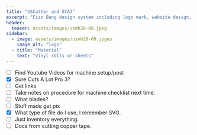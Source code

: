 ```yaml
---
title: "USCutter and SCA3"
excerpt: "Fizz Bang design system including logo mark, website design, and branding applications."
header:
  teaser: assets/images/usmh28-00.jpeg
sidebar:
  - image: assets/images/usmh28-00.jpges
    image_alt: "logo"
  - title: "Material"
    text: "Vinyl rolls or sheets"
---
```


- [ ] Find Youtube Videos for machine setup/post
- [X] Sure Cuts A Lot Pro 3?
- [ ] Get links
- [ ] Take notes on procedure for machine checklist next time.
- [ ] What blades?
- [ ] Stuff made get pix
- [X] What type of file do I use, I remember SVG.
- [ ] Just inventory everything.
- [ ] Docs from cutting copper tape.
